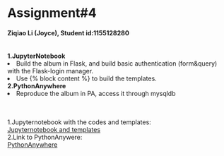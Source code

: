 # Assignment#4
<h4> Ziqiao Li (Joyce), Student id:1155128280</h4>
<br><b>1.JupyterNotebook </b>
<br><li>Build the album in Flask, and build basic authentication (form&query) with the Flask-login manager.
<br><li>Use {% block content %} to build the templates.
<br><b>2.PythonAnywhere </b>
<br><li>Reproduce the album in PA, access it through mysqldb

<br><br>1.Jupyternotebook with the codes and templates:
<br>[Jupyternotebook and templates](https://github.com/Joyce630/com5940/tree/master/assignment%234/test%20basic%20auth)
<br>2.Link to PythonAnywere:
<br>[PythonAnywhere](joyce.pythonanywhere.com) 

